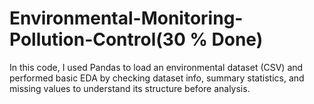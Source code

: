 # Environmental-Monitoring-Pollution-Control(30 % Done)

In this code, I used Pandas to load an environmental dataset (CSV) and performed basic EDA by checking dataset info, summary statistics, and missing values to understand its structure before analysis.
